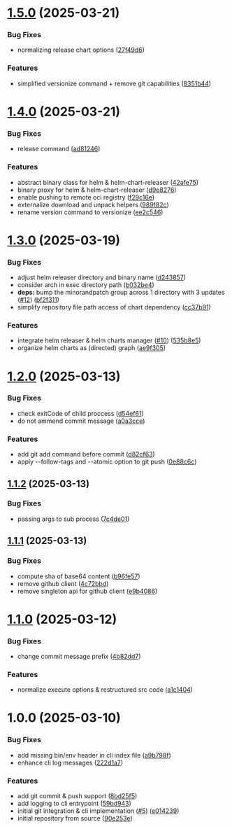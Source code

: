 # [1.5.0](https://github.com/tada5hi/hevi/compare/v1.4.0...v1.5.0) (2025-03-21)


### Bug Fixes

* normalizing release chart options ([27f49d6](https://github.com/tada5hi/hevi/commit/27f49d6cec0cfa5946926d14e657253cda0fdd01))


### Features

* simplified versionize command + remove git capabilities ([8351b44](https://github.com/tada5hi/hevi/commit/8351b44b1c53fcf66a83e854d26434f786ac782b))

# [1.4.0](https://github.com/tada5hi/hevi/compare/v1.3.0...v1.4.0) (2025-03-21)


### Bug Fixes

* release command ([ad81246](https://github.com/tada5hi/hevi/commit/ad812460cf2ef20c875c4c0c298c9ca264120218))


### Features

* abstract binary class for helm & helm-chart-releaser ([42afe75](https://github.com/tada5hi/hevi/commit/42afe750d4c9e2fcf86f3e888659a4be532cb4de))
* binary proxy for helm & helm-chart-releaser ([d9e8276](https://github.com/tada5hi/hevi/commit/d9e8276593f96523e4c42436319b6918c301b0fb))
* enable pushing to remote oci registry ([f29c16e](https://github.com/tada5hi/hevi/commit/f29c16e4cf44acd090bfb726947e7eab21d69dfe))
* externalize download and unpack helpers ([989f82c](https://github.com/tada5hi/hevi/commit/989f82ca434e9208556c9be175f423216f5468c0))
* rename version command to versionize ([ee2c546](https://github.com/tada5hi/hevi/commit/ee2c546d0f171507608125345e5e93a132c8155c))

# [1.3.0](https://github.com/tada5hi/hevi/compare/v1.2.0...v1.3.0) (2025-03-19)


### Bug Fixes

* adjust helm releaser directory and binary name ([d243857](https://github.com/tada5hi/hevi/commit/d2438574fe665a0dc2b62a069ee9cf7afb303e79))
* consider arch in exec directory path ([b032be4](https://github.com/tada5hi/hevi/commit/b032be4ea79b310e91b29726e85e220129c76f3a))
* **deps:** bump the minorandpatch group across 1 directory with 3 updates ([#12](https://github.com/tada5hi/hevi/issues/12)) ([bf2f311](https://github.com/tada5hi/hevi/commit/bf2f311e6895cb87d7321db9e441721e2870bbc6))
* simplify repository file path access of chart dependency ([cc37b91](https://github.com/tada5hi/hevi/commit/cc37b9108411f9de7722ac9176fcbe6c21518e95))


### Features

* integrate helm releaser & helm charts manager ([#10](https://github.com/tada5hi/hevi/issues/10)) ([535b8e5](https://github.com/tada5hi/hevi/commit/535b8e5966b314e32d4302703c59e8bc64a9749f))
* organize helm charts as (directed) graph ([ae9f305](https://github.com/tada5hi/hevi/commit/ae9f3056378eece3bab39416de71fbd992659f4a))

# [1.2.0](https://github.com/tada5hi/hevi/compare/v1.1.2...v1.2.0) (2025-03-13)


### Bug Fixes

* check exitCode of child proccess ([d54ef61](https://github.com/tada5hi/hevi/commit/d54ef611fb8ead29fb156e91bbe094a10cb6694e))
* do not ammend commit message ([a0a3cce](https://github.com/tada5hi/hevi/commit/a0a3cce8166175b80a92bbc9bebe0a62f6f97d52))


### Features

* add git add command before commit ([d82cf63](https://github.com/tada5hi/hevi/commit/d82cf63f0c97fee749cd08cdaae7462f063936b0))
* apply --follow-tags and --atomic option to git push ([0e88c6c](https://github.com/tada5hi/hevi/commit/0e88c6c9dff89c63c4a0322429b6640e617320c2))

## [1.1.2](https://github.com/tada5hi/hevi/compare/v1.1.1...v1.1.2) (2025-03-13)


### Bug Fixes

* passing args to sub process ([7c4de01](https://github.com/tada5hi/hevi/commit/7c4de014ec7e6808fa0242e7b1e50183a6ee7c8e))

## [1.1.1](https://github.com/tada5hi/hevi/compare/v1.1.0...v1.1.1) (2025-03-13)


### Bug Fixes

* compute sha of base64 content ([b96fe57](https://github.com/tada5hi/hevi/commit/b96fe57ae0f507264e990b30c44cbb81dc30d096))
* remove github client ([4c72bbd](https://github.com/tada5hi/hevi/commit/4c72bbdef0b747be34bf07849a0bb28b64e02f00))
* remove singleton api for github client ([e9b4086](https://github.com/tada5hi/hevi/commit/e9b4086abb5d5f35e87209267f0e2b4c3e94b2cf))

# [1.1.0](https://github.com/tada5hi/hevi/compare/v1.0.0...v1.1.0) (2025-03-12)


### Bug Fixes

* change commit message prefix ([4b82dd7](https://github.com/tada5hi/hevi/commit/4b82dd75000c46ba95a34d470999d10a9efb78b5))


### Features

* normalize execute options & restructured src code ([a1c1404](https://github.com/tada5hi/hevi/commit/a1c14040f2fed590d56b7cfa95b220368b9681a1))

# 1.0.0 (2025-03-10)


### Bug Fixes

* add missing bin/env header in cli index file ([a9b798f](https://github.com/tada5hi/hevi/commit/a9b798f9e72efe8f6ce4de134fa855a0e57fed82))
* enhance cli log messages ([222d1a7](https://github.com/tada5hi/hevi/commit/222d1a7923e6d878d206af70982ba5f3b38f0b76))


### Features

* add git commit & push support ([8bd25f5](https://github.com/tada5hi/hevi/commit/8bd25f5e800e8f08775e2f398d7a45e68112b598))
* add logging to cli entrypoint ([59bd943](https://github.com/tada5hi/hevi/commit/59bd9433b0ce7ab3f88822cb5e85b688279d1ae8))
* initial git integration & cli implementation ([#5](https://github.com/tada5hi/hevi/issues/5)) ([e014239](https://github.com/tada5hi/hevi/commit/e0142390c9790f5ac43598e387091dcf975cc67a))
* initial repository from source ([90e253e](https://github.com/tada5hi/hevi/commit/90e253e32b5215b24705e46d010f0b5695193e13))
